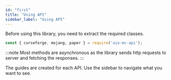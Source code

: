 ```yaml
---
id: "first"
title: "Using API"
sidebar_label: "Using API"
---
```


Before using this library, you need to extract the required classes.

```js
const { curseforge, mojang, paper } = require('aio-mc-api');
```

:::note
Most methods are asynchronous as the library sends http requests to server and fetching the responses.
:::

The guides are created for each API. Use the sidebar to navigate what you want to see.
